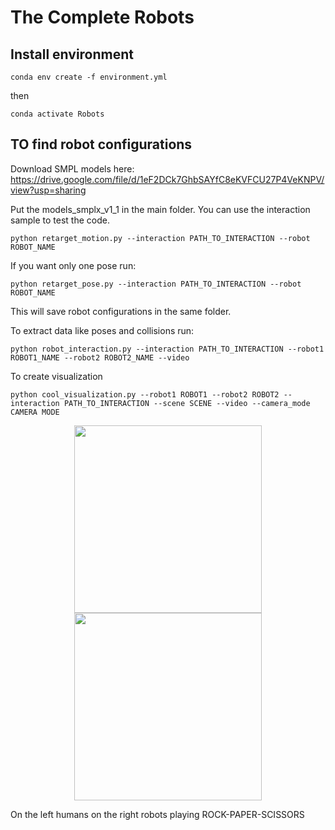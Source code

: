 # The Complete Robots

## Install environment


```
conda env create -f environment.yml
```
then 

```
conda activate Robots
```


## TO find robot configurations


Download SMPL models here: https://drive.google.com/file/d/1eF2DCk7GhbSAYfC8eKVFCU27P4VeKNPV/view?usp=sharing

Put the models_smplx_v1_1 in the main folder.
You can use the interaction sample to test the code.

```
python retarget_motion.py --interaction PATH_TO_INTERACTION --robot ROBOT_NAME
```

If you want only one pose run:

```
python retarget_pose.py --interaction PATH_TO_INTERACTION --robot ROBOT_NAME
```

This will save robot configurations in the same folder.

To extract data like poses and collisions run:
```
python robot_interaction.py --interaction PATH_TO_INTERACTION --robot1 ROBOT1_NAME --robot2 ROBOT2_NAME --video 
```

To create visualization 

```
python cool_visualization.py --robot1 ROBOT1 --robot2 ROBOT2 --interaction PATH_TO_INTERACTION --scene SCENE --video --camera_mode CAMERA MODE
```



<p align="center">
  <img src="images/human_play.gif" width="300"/>
  <img src="images/robot_play.gif", width="300">
</p>

On the left humans on the right robots playing ROCK-PAPER-SCISSORS